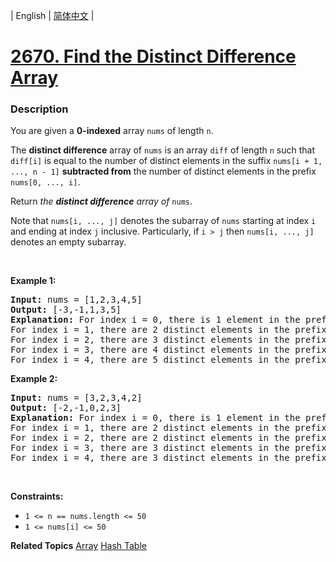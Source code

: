 | English | [简体中文](README.md) |

# [2670. Find the Distinct Difference Array](https://leetcode.cn/problems/find-the-distinct-difference-array)
 ### Description
<p>You are given a <strong>0-indexed</strong> array <code>nums</code> of length <code>n</code>.</p>

<p>The <strong>distinct difference</strong> array of <code>nums</code> is an array <code>diff</code> of length <code>n</code> such that <code>diff[i]</code> is equal to the number of distinct elements in the suffix <code>nums[i + 1, ..., n - 1]</code> <strong>subtracted from</strong> the number of distinct elements in the prefix <code>nums[0, ..., i]</code>.</p>

<p>Return <em>the <strong>distinct difference</strong> array of </em><code>nums</code>.</p>

<p>Note that <code>nums[i, ..., j]</code> denotes the subarray of <code>nums</code> starting at index <code>i</code> and ending at index <code>j</code> inclusive. Particularly, if <code>i &gt; j</code> then <code>nums[i, ..., j]</code> denotes an empty subarray.</p>

<p>&nbsp;</p>
<p><strong class="example">Example 1:</strong></p>

<pre>
<strong>Input:</strong> nums = [1,2,3,4,5]
<strong>Output:</strong> [-3,-1,1,3,5]
<strong>Explanation:</strong> For index i = 0, there is 1 element in the prefix and 4 distinct elements in the suffix. Thus, diff[0] = 1 - 4 = -3.
For index i = 1, there are 2 distinct elements in the prefix and 3 distinct elements in the suffix. Thus, diff[1] = 2 - 3 = -1.
For index i = 2, there are 3 distinct elements in the prefix and 2 distinct elements in the suffix. Thus, diff[2] = 3 - 2 = 1.
For index i = 3, there are 4 distinct elements in the prefix and 1 distinct element in the suffix. Thus, diff[3] = 4 - 1 = 3.
For index i = 4, there are 5 distinct elements in the prefix and no elements in the suffix. Thus, diff[4] = 5 - 0 = 5.
</pre>

<p><strong class="example">Example 2:</strong></p>

<pre>
<strong>Input:</strong> nums = [3,2,3,4,2]
<strong>Output:</strong> [-2,-1,0,2,3]
<strong>Explanation:</strong> For index i = 0, there is 1 element in the prefix and 3 distinct elements in the suffix. Thus, diff[0] = 1 - 3 = -2.
For index i = 1, there are 2 distinct elements in the prefix and 3 distinct elements in the suffix. Thus, diff[1] = 2 - 3 = -1.
For index i = 2, there are 2 distinct elements in the prefix and 2 distinct elements in the suffix. Thus, diff[2] = 2 - 2 = 0.
For index i = 3, there are 3 distinct elements in the prefix and 1 distinct element in the suffix. Thus, diff[3] = 3 - 1 = 2.
For index i = 4, there are 3 distinct elements in the prefix and no elements in the suffix. Thus, diff[4] = 3 - 0 = 3.
</pre>

<p>&nbsp;</p>
<p><strong>Constraints:</strong></p>

<ul>
	<li><code>1 &lt;= n == nums.length&nbsp;&lt;= 50</code></li>
	<li><code>1 &lt;= nums[i] &lt;= 50</code></li>
</ul>

**Related Topics**  [Array](https://leetcode.cn/tag/array) [Hash Table](https://leetcode.cn/tag/hash-table) 
